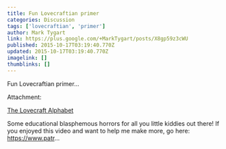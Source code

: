 ```yaml
---
title: Fun Lovecraftian primer
categories: Discussion
tags: ['lovecraftian', 'primer']
author: Mark Tygart
link: https://plus.google.com/+MarkTygart/posts/X8gp59z3cWU
published: 2015-10-17T03:19:40.770Z
updated: 2015-10-17T03:19:40.770Z
imagelink: []
thumblinks: []
---
```


Fun Lovecraftian primer...


Attachment:

<a href='https://youtu.be/2flD8d4agh4'>The Lovecraft Alphabet</a>


Some educational blasphemous horrors for all you little kiddies out there! If you enjoyed this video and want to help me make more, go here: https://www.patr...